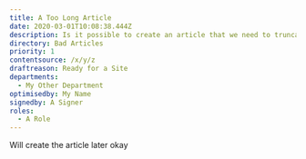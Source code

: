 ```yaml
---
title: A Too Long Article
date: 2020-03-01T10:08:38.444Z
description: Is it possible to create an article that we need to truncate
directory: Bad Articles
priority: 1
contentsource: /x/y/z
draftreason: Ready for a Site
departments: 
  - My Other Department
optimisedby: My Name
signedby: A Signer
roles:
  - A Role
---
```

Will create the article later okay
